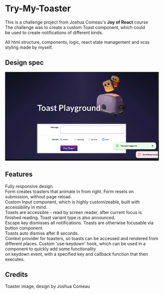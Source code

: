 # Try-My-Toaster

This is a challenge project from Joshua Comeau's **Joy of React** course  
The challenge was to create a custom Toast component, which could  
be used to create notifications of different kinds.

All html structure, components, logic, react state management and scss styling made by myself.

## Design spec

![design specification for app](design-spec.png)

## Features

Fully responsive design.  
Form creates toasters that animate in from right. Form resets on submission, without page reload.  
Custom Input component, which is highly customizeable, built with accessibility in mind.  
Toasts are accessible - read by screen reader, after current focus is finished reading. Toast variant type is also announced.  
Escape key dismisses all notifications. Toasts are otherwise focusable via button component.  
Toasts auto dismiss after 8 seconds.  
Context provider for toasters, so toasts can be accessed and rendered from different places.
Custom 'use-keydown' hook, which can be used in a component to quickly add some functionality  
on keydown event, with a specified key and callback function that then executes.

## Credits

Toaster image, design by Joshua Comeau

